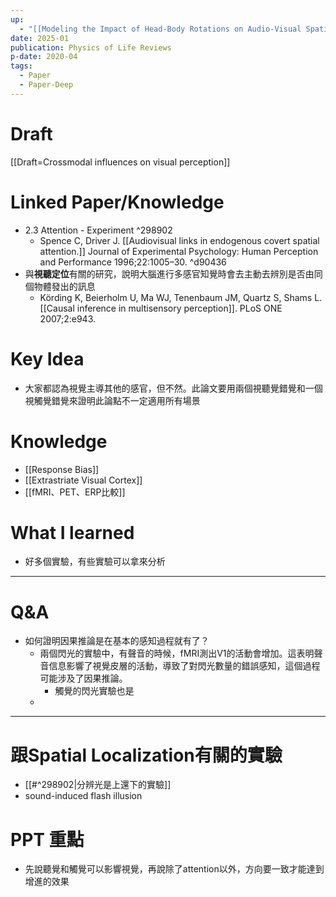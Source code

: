 ```yaml
---
up:
  - "[[Modeling the Impact of Head-Body Rotations on Audio-Visual Spatial Perception for Virtual Reality Applications]]"
date: 2025-01
publication: Physics of Life Reviews
p-date: 2020-04
tags:
  - Paper
  - Paper-Deep
---
```

# Draft
[[Draft=Crossmodal influences on visual perception]]
# Linked Paper/Knowledge
- 2.3 Attention - Experiment ^298902
	- Spence C, Driver J. [[Audiovisual links in endogenous covert spatial attention.]] Journal of Experimental Psychology: Human Perception and Performance 1996;22:1005–30. ^d90436
- 與**視聽定位**有關的研究，說明大腦進行多感官知覺時會去主動去辨別是否由同個物體發出的訊息
	- Körding K, Beierholm U, Ma WJ, Tenenbaum JM, Quartz S, Shams L. [[Causal inference in multisensory perception]]. PLoS ONE 2007;2:e943.
# Key Idea
- 大家都認為視覺主導其他的感官，但不然。此論文要用兩個視聽覺錯覺和一個視觸覺錯覺來證明此論點不一定適用所有場景
# Knowledge
- [[Response Bias]]
- [[Extrastriate Visual Cortex]]
- [[fMRI、PET、ERP比較]]
# What I learned
- 好多個實驗，有些實驗可以拿來分析
---
# Q&A
- 如何證明因果推論是在基本的感知過程就有了？
	- 兩個閃光的實驗中，有聲音的時候，fMRI測出V1的活動會增加。這表明聲音信息影響了視覺皮層的活動，導致了對閃光數量的錯誤感知，這個過程可能涉及了因果推論。
		- 觸覺的閃光實驗也是
	- 
---
# 跟Spatial Localization有關的實驗
- [[#^298902|分辨光是上還下的實驗]]
- sound-induced flash illusion
# PPT 重點
- 先說聽覺和觸覺可以影響視覺，再說除了attention以外，方向要一致才能達到增進的效果